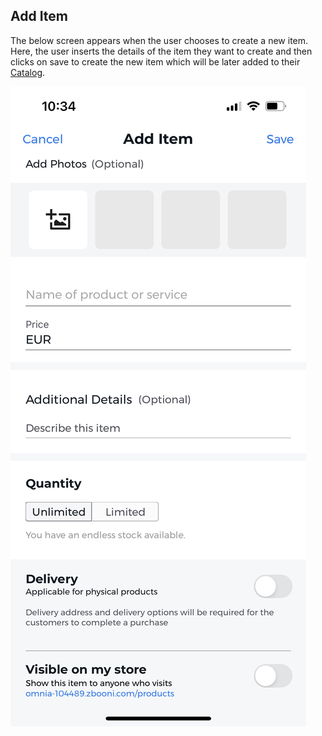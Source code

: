 ## Add Item

The below screen appears when the user chooses to create a new item. Here, the user inserts the details of the item they want to create and then clicks on save to create the new item which will be later added to their [Catalog](./catalog.md).

![Add Item Screen](../images/screenshots/create-order/04.jpg?raw=true "Add Item")